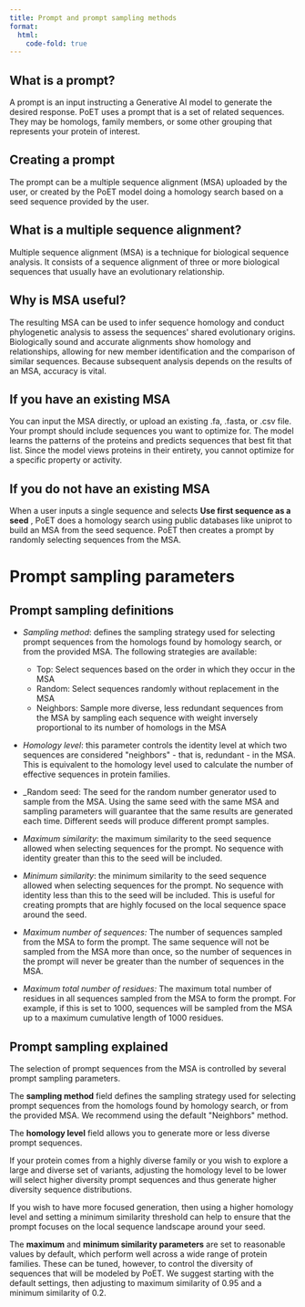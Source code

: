 ```yaml
---
title: Prompt and prompt sampling methods
format:
  html:
    code-fold: true
---
```


## What is a prompt?

A prompt is an input instructing a Generative AI model to generate the desired response. PoET uses a prompt that is a set of related sequences. They may be homologs, family members, or some other grouping that represents your protein of interest.

## Creating a prompt

The prompt can be a multiple sequence alignment (MSA) uploaded by the user, or created by the PoET model doing a homology search based on a seed sequence provided by the user.

## What is a multiple sequence alignment?

Multiple sequence alignment (MSA) is a technique for biological sequence analysis. It consists of a sequence alignment of three or more biological sequences that usually have an evolutionary relationship.

## Why is MSA useful?

The resulting MSA can be used to infer sequence homology and conduct phylogenetic analysis to assess the sequences' shared evolutionary origins. Biologically sound and accurate alignments show homology and relationships, allowing for new member identification and the comparison of similar sequences. Because subsequent analysis depends on the results of an MSA, accuracy is vital.

## If you have an existing MSA

You can input the MSA directly, or upload an existing .fa, .fasta, or .csv file. Your prompt should include sequences you want to optimize for. The model learns the patterns of the proteins and predicts sequences that best fit that list. Since the model views proteins in their entirety, you cannot optimize for a specific property or activity.

## If you do not have an existing MSA

When a user inputs a single sequence and selects **Use first sequence as a seed** , PoET does a homology search using public databases like uniprot to build an MSA from the seed sequence. PoET then creates a prompt by randomly selecting sequences from the MSA.

# Prompt sampling parameters

## Prompt sampling definitions

* _Sampling method_: defines the sampling strategy used for selecting prompt sequences from the homologs found by homology search, or from the provided MSA. The following strategies are available:
  * Top: Select sequences based on the order in which they occur in the MSA
  * Random: Select sequences randomly without replacement in the MSA
  * Neighbors: Sample more diverse, less redundant sequences from the MSA by sampling each sequence with weight inversely proportional to its number of homologs in the MSA

* _Homology level_: this parameter controls the identity level at which two sequences are considered "neighbors" - that is, redundant - in the MSA. This is equivalent to the homology level used to calculate the number of effective sequences in protein families.

* _Random seed: The seed for the random number generator used to sample from the MSA. Using the same seed with the same MSA and sampling parameters will guarantee that the same results are generated each time. Different seeds will produce different prompt samples.

* _Maximum similarity_: the maximum similarity to the seed sequence allowed when selecting sequences for the prompt. No sequence with identity greater than this to the seed will be included.

* _Minimum similarity_: the minimum similarity to the seed sequence allowed when selecting sequences for the prompt. No sequence with identity less than this to the seed will be included. This is useful for creating prompts that are highly focused on the local sequence space around the seed.

* _Maximum number of sequences:_ The number of sequences sampled from the MSA to form the prompt. The same sequence will not be sampled from the MSA more than once, so the number of sequences in the prompt will never be greater than the number of sequences in the MSA.

* _Maximum total number of residues:_ The maximum total number of residues in all sequences sampled from the MSA to form the prompt. For example, if this is set to 1000, sequences will be sampled from the MSA up to a maximum cumulative length of 1000 residues.

## Prompt sampling explained

The selection of prompt sequences from the MSA is controlled by several prompt sampling parameters.

The **sampling method** field defines the sampling strategy used for selecting prompt sequences from the homologs found by homology search, or from the provided MSA. We recommend using the default "Neighbors" method.

The **homology level** field allows you to generate more or less diverse prompt sequences.

If your protein comes from a highly diverse family or you wish to explore a large and diverse set of variants, adjusting the homology level to be lower will select higher diversity prompt sequences and thus generate higher diversity sequence distributions.

If you wish to have more focused generation, then using a higher homology level and setting a minimum similarity threshold can help to ensure that the prompt focuses on the local sequence landscape around your seed.

The **maximum** and **minimum similarity parameters** are set to reasonable values by default, which perform well across a wide range of protein families. These can be tuned, however, to control the diversity of sequences that will be modeled by PoET. We suggest starting with the default settings, then adjusting to maximum similarity of 0.95 and a minimum similarity of 0.2.